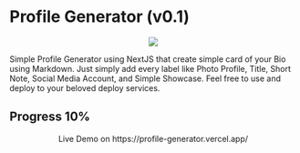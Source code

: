 # Profile Generator (v0.1)

<p align="center">
    <img src="https://i.ibb.co/gjj1Wzq/Profile-Generator.jpg"/>
</p>
Simple Profile Generator using NextJS that create simple card of your Bio using Markdown. Just simply add every label like Photo Profile, Title, Short Note, Social Media Account, and Simple Showcase. Feel free to use and deploy to your beloved deploy services.

## Progress 10%

<p align="center">
Live Demo on https://profile-generator.vercel.app/
</p>
